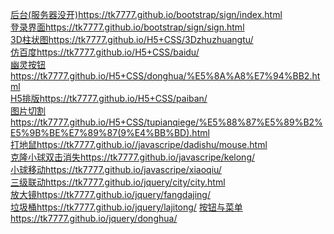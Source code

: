 [后台(服务器没开)](https://tk7777.github.io/bootstrap/sign/index.html)https://tk7777.github.io/bootstrap/sign/index.html<br/>
[登录界面](https://tk7777.github.io/bootstrap/sign/sign.html)https://tk7777.github.io/bootstrap/sign/sign.html<br/>
[3D柱状图](https://tk7777.github.io/H5+CSS/3Dzhuzhuangtu/)https://tk7777.github.io/H5+CSS/3Dzhuzhuangtu/<br/>
[仿百度](https://tk7777.github.io/H5+CSS/baidu/)https://tk7777.github.io/H5+CSS/baidu/<br/>
[幽灵按钮](https://tk7777.github.io/H5+CSS/donghua/%E5%8A%A8%E7%94%BB2.html)https://tk7777.github.io/H5+CSS/donghua/%E5%8A%A8%E7%94%BB2.html<br/>
[H5排版](https://tk7777.github.io/H5+CSS/paiban/)https://tk7777.github.io/H5+CSS/paiban/<br/>
[图片切割](https://tk7777.github.io/H5+CSS/tupianqiege/%E5%88%87%E5%89%B2%E5%9B%BE%E7%89%87(9%E4%BB%BD).html)https://tk7777.github.io/H5+CSS/tupianqiege/%E5%88%87%E5%89%B2%E5%9B%BE%E7%89%87(9%E4%BB%BD).html<br/>
[打地鼠](https://tk7777.github.io//javascripe/dadishu/mouse.html)https://tk7777.github.io//javascripe/dadishu/mouse.html<br/>
[克隆小球双击消失](https://tk7777.github.io/javascripe/kelong/)https://tk7777.github.io/javascripe/kelong/<br/>
[小球移动](https://tk7777.github.io/javascripe/xiaoqiu/)https://tk7777.github.io/javascripe/xiaoqiu/<br/>
[三级联动](https://tk7777.github.io/jquery/city/city.html)https://tk7777.github.io/jquery/city/city.html<br/>
[放大镜](https://tk7777.github.io/jquery/fangdajing/)https://tk7777.github.io/jquery/fangdajing/<br/>
[垃圾桶](https://tk7777.github.io/jquery/lajitong/)https://tk7777.github.io/jquery/lajitong/
[按钮与菜单](https://tk7777.github.io/jquery/donghua/)https://tk7777.github.io/jquery/donghua/
